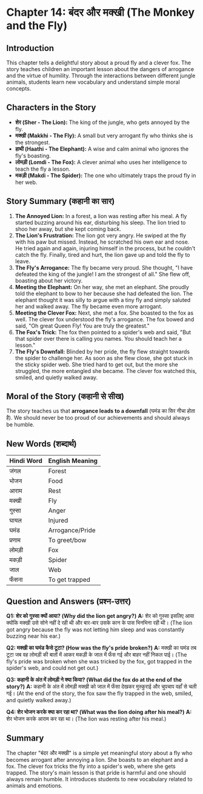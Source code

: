 # Chapter 14: बंदर और मक्खी (The Monkey and the Fly)

## Introduction

This chapter tells a delightful story about a proud fly and a clever fox. The story teaches children an important lesson about the dangers of arrogance and the virtue of humility. Through the interactions between different jungle animals, students learn new vocabulary and understand simple moral concepts.

## Characters in the Story

*   **शेर (Sher - The Lion):** The king of the jungle, who gets annoyed by the fly.
*   **मक्खी (Makkhi - The Fly):** A small but very arrogant fly who thinks she is the strongest.
*   **हाथी (Haathi - The Elephant):** A wise and calm animal who ignores the fly's boasting.
*   **लोमड़ी (Lomdi - The Fox):** A clever animal who uses her intelligence to teach the fly a lesson.
*   **मकड़ी (Makdi - The Spider):** The one who ultimately traps the proud fly in her web.

## Story Summary (कहानी का सार)

1.  **The Annoyed Lion:** In a forest, a lion was resting after his meal. A fly started buzzing around his ear, disturbing his sleep. The lion tried to shoo her away, but she kept coming back.
2.  **The Lion's Frustration:** The lion got very angry. He swiped at the fly with his paw but missed. Instead, he scratched his own ear and nose. He tried again and again, injuring himself in the process, but he couldn't catch the fly. Finally, tired and hurt, the lion gave up and told the fly to leave.
3.  **The Fly's Arrogance:** The fly became very proud. She thought, "I have defeated the king of the jungle! I am the strongest of all." She flew off, boasting about her victory.
4.  **Meeting the Elephant:** On her way, she met an elephant. She proudly told the elephant to bow to her because she had defeated the lion. The elephant thought it was silly to argue with a tiny fly and simply saluted her and walked away. The fly became even more arrogant.
5.  **Meeting the Clever Fox:** Next, she met a fox. She boasted to the fox as well. The clever fox understood the fly's arrogance. The fox bowed and said, "Oh great Queen Fly! You are truly the greatest."
6.  **The Fox's Trick:** The fox then pointed to a spider's web and said, "But that spider over there is calling you names. You should teach her a lesson."
7.  **The Fly's Downfall:** Blinded by her pride, the fly flew straight towards the spider to challenge her. As soon as she flew close, she got stuck in the sticky spider web. She tried hard to get out, but the more she struggled, the more entangled she became. The clever fox watched this, smiled, and quietly walked away.

## Moral of the Story (कहानी से सीख)

The story teaches us that **arrogance leads to a downfall** (घमंड का सिर नीचा होता है). We should never be too proud of our achievements and should always be humble.

## New Words (शब्दार्थ)

| Hindi Word | English Meaning |
| :--------- | :-------------- |
| जंगल       | Forest          |
| भोजन       | Food            |
| आराम       | Rest            |
| मक्खी       | Fly             |
| गुस्सा      | Anger           |
| घायल       | Injured         |
| घमंड       | Arrogance/Pride |
| प्रणाम      | To greet/bow    |
| लोमड़ी      | Fox             |
| मकड़ी      | Spider          |
| जाल        | Web             |
| फँसना      | To get trapped  |

## Question and Answers (प्रश्न-उत्तर)

**Q1: शेर को गुस्सा क्यों आया? (Why did the lion get angry?)**
**A:** शेर को गुस्सा इसलिए आया क्योंकि मक्खी उसे सोने नहीं दे रही थी और बार-बार उसके कान के पास भिनभिना रही थी। (The lion got angry because the fly was not letting him sleep and was constantly buzzing near his ear.)

**Q2: मक्खी का घमंड कैसे टूटा? (How was the fly's pride broken?)**
**A:** मक्खी का घमंड तब टूटा जब वह लोमड़ी की बातों में आकर मकड़ी के जाल में फँस गई और बाहर नहीं निकल पाई। (The fly's pride was broken when she was tricked by the fox, got trapped in the spider's web, and could not get out.)

**Q3: कहानी के अंत में लोमड़ी ने क्या किया? (What did the fox do at the end of the story?)**
**A:** कहानी के अंत में लोमड़ी मक्खी को जाल में फँसा देखकर मुस्कुराई और चुपचाप वहाँ से चली गई। (At the end of the story, the fox saw the fly trapped in the web, smiled, and quietly walked away.)

**Q4: शेर भोजन करके क्या कर रहा था? (What was the lion doing after his meal?)**
**A:** शेर भोजन करके आराम कर रहा था। (The lion was resting after his meal.)

## Summary

The chapter "बंदर और मक्खी" is a simple yet meaningful story about a fly who becomes arrogant after annoying a lion. She boasts to an elephant and a fox. The clever fox tricks the fly into a spider's web, where she gets trapped. The story's main lesson is that pride is harmful and one should always remain humble. It introduces students to new vocabulary related to animals and emotions.